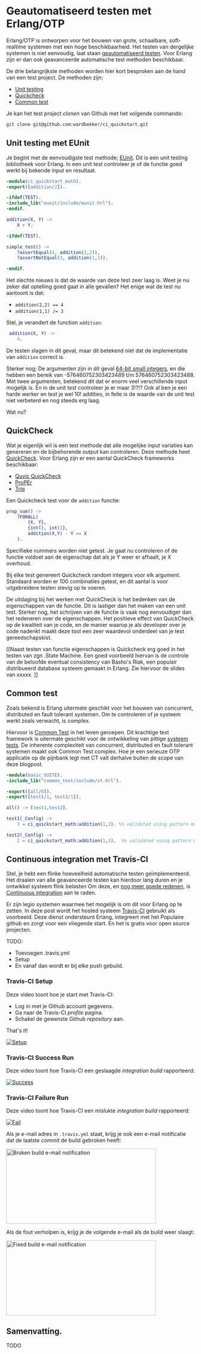 # Geautomatiseerd testen met Erlang/OTP

Erlang/OTP is ontworpen voor het bouwen van grote, schaalbare, soft-realtime systemen met een hoge beschikbaarheid. Het testen van dergelijke systemen is niet eenvoudig, laat staan [geautomatiseerd testen](http://en.wikipedia.org/wiki/Software_testing#Automated_testing). Voor Erlang zijn er dan ook geavanceerde automatische test methoden beschikbaar.

De drie belangrijkste methoden worden hier kort besproken aan de hand van een test project. De methoden zijn:

* [Unit testing](#unit-testing-met-eunit)
* [Quickcheck](#quickcheck)
* [Common test](#common-test)

Je kan het test project *clonen* van Github met het volgende commando: 

```bash
git clone git@github.com:wardbekker/ci_quickstart.git
```

## Unit testing met EUnit ##

Je begint met de eenvoudigste test methode; [EUnit](http://www.erlang.org/doc/apps/eunit/chapter.html). Dit is een unit testing bibliotheek voor Erlang. In een unit test controleer je of de functie goed werkt bij bekende input en resultaat. 

```erlang
-module(ci_quickstart_math).
-export([addition/2]).

-ifdef(TEST).
-include_lib("eunit/include/eunit.hrl").
-endif.

addition(X, Y) ->
    X + Y.

-ifdef(TEST).

simple_test() ->
    ?assertEqual(4, addition(2,2)),
    ?assertNotEqual(3, addition(1,1)).

-endif.
```

Het slechte nieuws is dat de waarde van deze test zeer laag is. Weet je nu zeker dat optelling goed gaat in alle gevallen? Het enige wat de test nu aantoont is dat:

* `addition(2,2) == 4`
* `addition(1,1) /= 3`

Stel, je verandert de function `addition`:

```erlang
 addition(X, Y) ->
    4.
```

De testen slagen in dit geval, maar dit betekend niet dat de implementatie van `addition` correct is.

Sterker nog; De argumenten zijn in dit geval [64-bit small integers](http://www.erlang.org/doc/efficiency_guide/advanced.html), en die hebben een bereik van -576460752303423489 t/m 576460752303423488. Met twee argumenten, betekend dit dat er enorm veel verschillende input mogelijk is. En in de unit test controleer je er maar 3!?!?  Ook al ben je een harde werker en test je wel 10! addities, in feite is de waarde van de unit test niet verbeterd en nog steeds erg laag. 

Wat nu?

## QuickCheck ##

Wat je eigenlijk wil is een test methode dat alle mogelijke input variaties kan genereren en de bijbehorende output kan controleren. Deze methode heet [QuickCheck](http://en.wikipedia.org/wiki/QuickCheck). Voor Erlang zijn er een aantal QuickCheck frameworks beschikbaar:

*  [Quvic QuickCheck](http://www.quviq.com)
*  [ProPEr](https://github.com/manopapad/proper)
* [Triq](https://github.com/krestenkrab/triq)

Een Quickcheck test voor de `addition` functie:

```erlang
prop_sum() ->
    ?FORALL(
        {X, Y}, 
        {int(), int()},
        addition(X,Y) - Y == X
    ).
```

Specifieke nummers worden niet getest. Je gaat nu controleren of de functie voldoet aan de eigenschap dat als je Y weer er afhaalt, je X overhoud.

Bij elke test genereert Quickcheck random integers voor elk argument. Standaard worden er 100 combinaties getest, en dit aantal is voor uitgebreidere testen stevig op te voeren.

De uitdaging bij het werken met QuickCheck is het bedenken van de eigenschappen van de functie. Dit is lastiger dan het maken van een unit test. Sterker nog, het schrijven van de functie is vaak nog eenvoudiger dan het redeneren over de eigenschappen. Het positieve effect van QuickCheck op de kwaliteit van je code, en de manier waarop je als developer over je code nadenkt maakt deze tool een zeer waardevol onderdeel van je test gereedschapskist.

[[Naast testen van functie eigenschappen is Quickcheck erg goed in het testen van zgn .State Machine. Een goed voorbeeld hiervan is de controle van de beloofde eventual consistency van Basho's Riak, een populair distribueerd database systeem gemaakt in Erlang. Zie hiervoor de slides van xxxxx. ]]

## Common test ##

Zoals bekend is Erlang uitermate geschikt voor het bouwen van concurrent, distributed en fault tolerant systemen. Om te controleren of je systeem werkt zoals verwacht, is complex.

Hiervoor is [Common Test](http://www.erlang.org/doc/apps/common_test/basics_chapter.html) in het leven geroepen. Dit krachtige test framework is uitermate geschikt voor de ontwikkeling van pittige [systeem tests](http://en.wikipedia.org/wiki/System_testing). De inherente complexiteit van concurrent, distributed en fault tolerant systemen maakt ook Common Test complex. Hoe je een serieuze OTP applicatie op de pijnbank legt met CT valt derhalve buiten de scope van deze blogpost. 

```erlang
-module(basic_SUITE).
-include_lib("common_test/include/ct.hrl").

-export([all/0]).
-export([test1/1, test2/1]).

all() -> [test1,test2].

test1(_Config) ->
    3 = ci_quickstart_math:addition(1,2). %% validated using pattern matching

test2(_Config) ->
    2 = ci_quickstart_math:addition(1,1).  %% validated using pattern matching
```

## Continuous integration met Travis-CI

Stel, je hebt een flinke hoeveelheid automatische testen geïmplementeerd. Het draaien van alle geavanceerde testen kan hierdoor lang duren en je ontwikkel systeem flink belasten Om deze, en [nog meer goede redenen](http://en.wikipedia.org/wiki/Continuous_integration#Advantages_and_disadvantages), is [Continuous integration](http://en.wikipedia.org/wiki/Continuous_integration) aan te raden. 

Er zijn legio systemen waarmee het mogelijk is om dit voor Erlang op te zetten. In deze post wordt het hosted systeem [Travis-CI](http://travis-ci.org) gebruikt als voorbeeld. Deze dienst ondersteunt Erlang, integreert met het Populaire github en zorgt voor een vliegende start. En het is gratis voor open source projecten. 

TODO:

* Toevoegen .travis.yml
* Setup
* En vanaf dan wordt er bij elke push gebuild.

### Travis-CI Setup

Deze video toont hoe je start met Travis-CI:

* Log in met je Github account gegevens.
* Ga naar de Travis-CI *profile* pagina.
* Schakel de gewenste Github *repository*  aan.

That's it!

<a href="http://www.youtube.com/watch?v=YxJJu6mShiA" target="_blank">![Setup](https://raw.github.com/wardbekker/ci_quickstart/master/images/signing_and_switch.png)</a>

### Travis-CI Success Run

Deze video toont hoe Travis-CI een geslaagde *integration build*
rapporteerd:

<a href="http://www.youtube.com/watch?v=rJWRY1Uf_qg" target="_blank">![Success](https://raw.github.com/wardbekker/ci_quickstart/master/images/success.png)</a>

### Travis-CI Failure Run

Deze video toont hoe Travis-CI een mislukte *integration build*
rapporteerd:

<a href="http://www.youtube.com/watch?v=5u8Kpz3m8ho" target="_blank">![Fail](https://raw.github.com/wardbekker/ci_quickstart/master/images/fail.png)</a>

Als je e-mail adres in `.travis.yml` staat, krijg je ook een e-mail notificatie dat de laatste *commit* de build gebroken heeft:

<img src="https://raw.github.com/wardbekker/ci_quickstart/master/images/broken_email.png" width="400" height="200" alt="Broken build e-mail notification" />

Als de fout verholpen is, krijg je de volgende e-mail als de build weer slaagt:

<img src="https://raw.github.com/wardbekker/ci_quickstart/master/images/fixed_email.png " width="400" height="200" alt="Fixed build e-mail notification" />

## Samenvatting.

TODO
